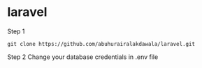 # laravel

Step 1
```
git clone https://github.com/abuhurairalakdawala/laravel.git
```

Step 2
Change your database credentials in .env file